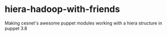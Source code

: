 # hiera-hadoop-with-friends
Making cesnet's awesome puppet modules working with a hiera structure in puppet 3.8
